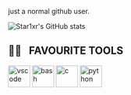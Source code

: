 
just a normal github user.

![Star1xr's GitHub stats](https://github-readme-stats.vercel.app/api?username=Star1xr&show_icons=true&theme=transparent)

<h2> 👨‍💻 &nbsp; FAVOURITE TOOLS</h2>
<p align="left">
<img src="https://cdn.jsdelivr.net/gh/devicons/devicon/icons/vscode/vscode-original.svg" alt="vscode" width="45" height="45"/>
<img src="https://cdn.jsdelivr.net/gh/devicons/devicon/icons/bash/bash-original.svg" alt="bash" width="45" height="45"/>
<img src="https://cdn.jsdelivr.net/gh/devicons/devicon/icons/c/c-original.svg" alt="c" width="45" height="45"/>
<img
src="https://cdn.jsdelivr.net/gh/devicons/devicon/icons/python/python-original-wordmark.svg" alt="python" width="45" height="45"/>